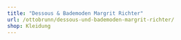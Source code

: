 ```yaml
---
title: "Dessous & Bademoden Margrit Richter"
url: /ottobrunn/dessous-und-bademoden-margrit-richter/
shop: Kleidung
---
```

